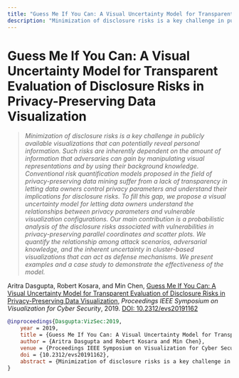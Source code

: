 ```yaml
---
title: "Guess Me If You Can: A Visual Uncertainty Model for Transparent Evaluation of Disclosure Risks in Privacy-Preserving Data Visualization"
description: "Minimization of disclosure risks is a key challenge in publicly available visualizations that can potentially reveal personal information. Such risks are inherently dependent on the amount of information that adversaries can gain by manipulating visual representations and by using their background knowledge. Conventional risk quantification models proposed in the field of privacy-preserving data mining suffer from a lack of transparency in letting data owners control privacy parameters and understand their implications for disclosure risks. To fill this gap, we propose a visual uncertainty model for letting data owners understand the relationships between privacy parameters and vulnerable visualization configurations. Our main contribution is a probabilistic analysis of the disclosure risks associated with vulnerabilities in privacy-preserving parallel coordinates and scatter plots. We quantify the relationship among attack scenarios, adversarial knowledge, and the inherent uncertainty in cluster-based visualizations that can act as defense mechanisms. We present examples and a case study to demonstrate the effectiveness of the model."
---
```


# Guess Me If You Can: A Visual Uncertainty Model for Transparent Evaluation of Disclosure Risks in Privacy-Preserving Data Visualization

> _Minimization of disclosure risks is a key challenge in publicly available visualizations that can potentially reveal personal information. Such risks are inherently dependent on the amount of information that adversaries can gain by manipulating visual representations and by using their background knowledge. Conventional risk quantification models proposed in the field of privacy-preserving data mining suffer from a lack of transparency in letting data owners control privacy parameters and understand their implications for disclosure risks. To fill this gap, we propose a visual uncertainty model for letting data owners understand the relationships between privacy parameters and vulnerable visualization configurations. Our main contribution is a probabilistic analysis of the disclosure risks associated with vulnerabilities in privacy-preserving parallel coordinates and scatter plots. We quantify the relationship among attack scenarios, adversarial knowledge, and the inherent uncertainty in cluster-based visualizations that can act as defense mechanisms. We present examples and a case study to demonstrate the effectiveness of the model._

Aritra Dasgupta, Robert Kosara, and Min Chen, <a href="https://media.eagereyes.org/papers/2019/Dasgupta-VizSec-2019.pdf" target="_blank">Guess Me If You Can: A Visual Uncertainty Model for Transparent Evaluation of Disclosure Risks in Privacy-Preserving Data Visualization</a>, _Proceedings IEEE Symposium on Visualization for Cyber Security_, 2019. <a href="https://dx.doi.org/10.2312/evs20191162" target="_new">DOI: 10.2312/evs20191162</a>


```bibtex
@inproceedings{Dasgupta:VizSec:2019,
	year = 2019,
	title = {Guess Me If You Can: A Visual Uncertainty Model for Transparent Evaluation of Disclosure Risks in Privacy-Preserving Data Visualization},
	author = {Aritra Dasgupta and Robert Kosara and Min Chen},
	venue = {Proceedings IEEE Symposium on Visualization for Cyber Security},
	doi = {10.2312/evs20191162},
	abstract = {Minimization of disclosure risks is a key challenge in publicly available visualizations that can potentially reveal personal information. Such risks are inherently dependent on the amount of information that adversaries can gain by manipulating visual representations and by using their background knowledge. Conventional risk quantification models proposed in the field of privacy-preserving data mining suffer from a lack of transparency in letting data owners control privacy parameters and understand their implications for disclosure risks. To fill this gap, we propose a visual uncertainty model for letting data owners understand the relationships between privacy parameters and vulnerable visualization configurations. Our main contribution is a probabilistic analysis of the disclosure risks associated with vulnerabilities in privacy-preserving parallel coordinates and scatter plots. We quantify the relationship among attack scenarios, adversarial knowledge, and the inherent uncertainty in cluster-based visualizations that can act as defense mechanisms. We present examples and a case study to demonstrate the effectiveness of the model.},
}
```

